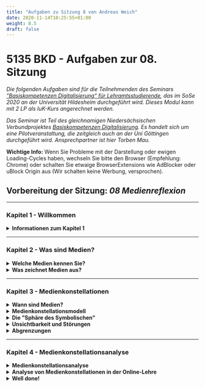 ```yaml
---
title: "Aufgaben zu Sitzung 8 von Andreas Weich"
date: 2020-11-14T10:25:55+01:00
weight: 8.5
draft: false
---
```


<!-- Zum Dokument:

Anlegen eines neuen Klappmenüs
<details>
    <summary><b>Überschrift</b></summary></li>  
</details>

Zeilenumbrüche in Klappmenüs (laufen in HTML...)
<br></br>
-->

# 5135 BKD - Aufgaben zur 08. Sitzung

*Die folgenden Aufgaben sind für die Teilnehmenden des  Seminars ["Basiskompetenzen Digitalisierung“ für Lehramtsstudierende](https://www.uni-hildesheim.de/learnweb2020/course/view.php?id=1764), das im SoSe 2020 an der Universität Hildesheim durchgeführt wird. Dieses Modul kann mit 2 LP als IuK-Kurs angerechnet werden.*

*Das Seminar ist Teil des gleichnamigen Niedersächsischen Verbundprojektes [Basiskompetenzen Digitalisierung](http://www.lehrerbildungsverbund-niedersachsen.de/index.php?s=ProjektBasiskompetenzenDigitalisierung). Es handelt sich um eine Pilotveranstaltung, die zeitgleich auch an der Uni Göttingen durchgeführt wird. Ansprechpartner ist hier Torben Mau.*


**Wichtige Info:** Wenn Sie Probleme mit der Darstellung oder ewigen Loading-Cycles haben, wechseln Sie bitte den Browser (Empfehlung: Chrome) oder schalten Sie etwaige BrowserExtensions wie AdBlocker oder uBlock Origin aus (Wir schalten keine Werbung, versprochen).


##  Vorbereitung der Sitzung: *08 Medienreflexion*

---

### Kapitel 1 - Willkommen

<!-- Neuer Abschnitt -->
<details>
    <summary><b>Informationen zum Kapitel 1</b></summary></li>
In dieser Sitzung haben Sie die Möglichkeit:

- Ihren eigenen Medienbegriff zu reflektieren
-  grundlegende medienwissenschaftliche Thesen kennenzulernen und zu verstehen
-  das Medienkonstellationsmodell kennenzulernen und als Analyseraster anzuwenden  

> Ihre Aufgabe ist es
- die Videos anzuschauen und die Texte dazwischen zu lesen,
- am Ende mit Hilfe des Modells die aus Ihrer Sicht interessanten/relevanten Aspekte der Medienkonstellationen, mit denen Sie im Rahmen der Online-Lehre zu tun haben, zu reflektieren.  

Die Inhalte und auch Ihre Reflexionsergebnisse werden Grundlage für die Videokonferenz am 22.06.2020 sein.

Der Zeitaufwand berträgt ca. 60 bis 75 Minuten.

Bei Fragen erreichen Sie mich über eine E-Mail an mail@andreas-weich.de.

<iframe width="560" height="315" src="https://www.studip.uni-goettingen.de/plugins.php/mediacastplugin/media/check/2a3c8d4547edc961f967ad8c308c5fec/ba00db8c3d95bcf2d9149b2848c70d5b/121?v=Sequenz_01_11.mp4" frameborder="0" allow="accelerometer; autoplay; encrypted-media; gyroscope; picture-in-picture" allowfullscreen></iframe>
</details>




---

### Kapitel 2 - Was sind Medien?
<!-- Neuer Abschnitt -->
<details>
    <summary><b>Welche Medien kennen Sie?</b></summary>
    Sie haben in den ersten Sitzungen des Semesters schon vielfach über Medien gesprochen. Doch welche Medien kennen Sie eigentlich?  


> **Aufgabe:** Listen Sie im Etherpad all das auf, was Sie als Medien bezeichnen würden. Falls Begriffe schon
      vorhanden sind, setzen Sie bitte einen Strich "I" dahinter.

**Alternativer Link zum Etherpad, wenn die eingebettete Variante nicht funktioniert:** [https://kurzelinks.de/upa0](https://kurzelinks.de/upa0)  

{{< h5p "https://etherpad2.elearning.uni-goettingen.de:9001/p/g.wTgX2Cmtixh4aLbS$Medien_1_fuerExtern?showControls=true&showChat=true&showLineNumbers=true&useMonospaceFont=false" "616" "570" >}}

</details>

<!-- Neuer Abschnitt -->
<details>
    <summary><b>Was zeichnet Medien aus?</b></summary></li>
    Vielen Dank für Ihre Eintragungen im Etherpad. Erfahrungsgemäß wird eine Vielzahl sehr unterschiedlicher Dinge darin aufgelistet worden sein. Dieses Phänomen ist auch in der Medienwissenschaft thematisiert worden. Der Medienwissenschaftler Marcus Burkhardt schreibt dazu:
<br></br>

> "Alphabet, Auto, Bauernspiele, Betende, Bett, Bettelmönche, Bild, Blatt, Brief, Buch, Buchdruck, CD, Chat, Comic, Computer, Druide, DVD, Elektrizität, Elektronik, E-Mail, Erde, ErzählerInnen von Märchen und Geschichten, Extranet, Fahrende (Vaganten, Spielleute), Fax, Film, Fernsehen, Fest, Flugzeug, Frau, Funk, Geld, Geschäft, Glasfenster, Grammophon, Hammer, Hand, Heft/Heftchen, Historiograph, Hofnarr, Höhlenwand, Hören, Hörfunk, Internet, Intranet, Kino, Kleidung, Kodex, Körper, Kunst, Lehrbuch, Lehrer, Licht, Liebe, Luft, Macht, Malerei, Mnemotechniken, Mobiltelefon, Multimedia, Museum, Musik, Papier, Pfarrer, Fotografie, Plakat, Rad, Radio, Raum, Riechen, Ritual, Rolle, Sänger, Schallplatte, Schamane, Schmecken, Schrift, Schriftzeichen, Seher, Sport, Sprache, Stimme, Straße, Stuhl, Tanz, Telefon, Telegraph, Theater, Tisch, Uhr, Verpackung, Video, Virtual Reality, Volksbrauch, Waffen, Wahrheit, Wasser, Werbung, Wohnung, World Wide Web, Zauberer, Zahl, Zeit, Zeitschrift, Zeitung.1 Dies alles wurde bereits als Medium bezeichnet und untersucht. Angesichts dieser Vielfalt vermeintlicher Medien drängt sich die Frage auf, was es heißt, Medium zu sein."

Burkhardt, Marcus (2015): Digitale Datenbanken. Eine Medientheorie in Zeiten von Big Data. Bielefeld: Transcript, S. 22.

Gehen wir also der aufgeworfenen Frage nach: Was heißt es, etwas als Medium bezeichnen bzw. welche Eigenschaften zeichnen Medien als solche aus?

</details>


---

### Kapitel 3 - Medienkonstellationen
<details>
    <summary><b>Wann sind Medien?</b></summary></li>

Es ist tatsächlich sehr schwer zu definieren, was ein Medium ist. Die Medienwissenschaft hat sich daher vor einiger Zeit von dieser Frage ein Stück abgewandt und eine andere gestellt: Wann sind Medien? Der bereits erwähnte Marcus Burkhardt schreibt dazu:

> "Gegenstand der Medienforschung sind streng genommen nicht einzelne Medien, sondern mediale Konfigurationen, die daraufhin untersucht werden müssen, welche Möglichkeitsräume sie eröffnen und wie diese Möglichkeiten in medialen Praxen als mediale Konstellationen aktualisiert werden."

Burkhardt, Marcus (2015): Digitale Datenbanken. Eine Medientheorie in Zeiten von Big Data. Bielefeld: Transcript, S. 35.

Es geht also darum, dass Medien nicht Objekte mit für sich genommen 'medialen Eigenschaften' sind, sondern Medialität immer nur in Konstellationen entsteht. Doch wie sehen diese Konstellationen aus? Welche Elemente müssen zusammenkommen, damit eine Medienkonstellation entsteht? Und wie kann man sie analysieren? Darum wird es in den folgenden Anschnitten gehen.


> Schauen Sie bitte zum Einstieg das folgende Video (mindestens bis 1:40, optional auch vollständig):  

{{< h5p "https://www.youtube.com/embed/Uk_vV-JRZ6E" "616" "570" >}}

</details>



<!-- Neuer Abschnitt -->
<details>
    <summary><b>Medienkonstellationsmodell</b></summary></li>
    <iframe width="560" height="400" src="https://studip-ecampus.uni-goettingen.de/plugins.php/mediacastplugin/media/player/b17495f56c3f23e61ce5d80cf87ed8e6/121/2a3c8d4547edc961f967ad8c308c5fec" frameborder="0" allow="accelerometer; autoplay; encrypted-media; gyroscope; picture-in-picture" allowfullscreen></iframe> <br></br>

**Zusammenfassung:** Das Medienkonstellationsmodell geht davon aus, dass Medien nicht als Objekte mit für sich genommen medialen Eigenschaften verstanden werden können, sondern Medialität erst in den Wechselwirkungen aus Materialitäten, Wissen/Praktiken, Subjektpositionen und Inhalten generiert wird.

**Weiterführender Text:** [Weich, Andreas/Koch, Katja/Othmer, Julius (2020): Medienreflexion als Teil „digitaler Kompetenzen“ von Lehrkräften? – Eine interdisziplinäre Analyse des DigCompEdu-Modells. In: k:ON – Kölner Online Journal für Lehrer*innenbildung, 1/2020, S. 43-64](journals.ub.uni-koeln.de/index.php/k_ON/article/view/11/266).
</details>



<!-- Neuer Abschnitt -->
<details>
    <summary><b>Die "Sphäre des Symbolischen"</b></summary></li>
        <iframe width="560" height="400" src="https://studip-ecampus.uni-goettingen.de/plugins.php/mediacastplugin/media/player/0563c7bbbac66714e14ec6a869397545/121/2a3c8d4547edc961f967ad8c308c5fec" frameborder="0" allow="accelerometer; autoplay; encrypted-media; gyroscope; picture-in-picture" allowfullscreen></iframe><br></br>

**Zusammenfassung:** Medienkonstellationen unterscheiden sich von allen anderen Konstellationen dadurch, dass sie eine "Sphäre des Symbolischen" eröffnen, in der Bedeutung generiert wird.


</details>


<!-- Neuer Abschnitt -->
<details>
    <summary><b>Unsichtbarkeit und Störungen</b></summary></li>  
    <iframe width="560" height="400" src="https://studip-ecampus.uni-goettingen.de/plugins.php/mediacastplugin/media/player/c72dcc5b38042d41cd57935d72eb7049/121/2a3c8d4547edc961f967ad8c308c5fec" frameborder="0" allow="accelerometer; autoplay; encrypted-media; gyroscope; picture-in-picture" allowfullscreen></iframe><br></br>

**Zusammenfassung:**
- Ein Großteil der Elemente und Wechselwirkungen von Medienkonstellationen bleiben im Normalfall unbemerkt.
- Störungen können helfen, die Elemente und Wechselwirkungen innerhalb von Medienkonstellationen zu erkennen.

</details>



<!-- Neuer Abschnitt -->
<details>
    <summary><b>Abgrenzungen</b></summary></li>  
        <iframe width="560" height="400" src="https://studip-ecampus.uni-goettingen.de/plugins.php/mediacastplugin/media/player/8993861263ae9663369563f7c2c2a885/121/2a3c8d4547edc961f967ad8c308c5fec" frameborder="0" allow="accelerometer; autoplay; encrypted-media; gyroscope; picture-in-picture" allowfullscreen></iframe><br></br>

**Zusammenfassung:**

- Medienkonstellationen umfassen mehr als nur "Massenmedien".
- Medienkonstellationen umfassen mehr als nur "digitale Medien".
- Medienkonstellationen gehen nicht davon aus, dass Medien als neutrale Mittler zwischen Sender und Empfänger zu verstehen sind.

</details>


---

### Kapitel 4 - Medienkonstellationsanalyse

<!-- Neuer Abschnitt -->
<details>
    <summary><b>Medienkonstellationsanalyse</b></summary></li>  
        <iframe width="560" height="400" src="https://studip-ecampus.uni-goettingen.de/plugins.php/mediacastplugin/media/player/11a3d1c42a808c4eb538ad6ecd2778a7/121/2a3c8d4547edc961f967ad8c308c5fec" frameborder="0" allow="accelerometer; autoplay; encrypted-media; gyroscope; picture-in-picture" allowfullscreen></iframe> <br></br>
</details>



<!-- Neuer Abschnitt -->
<details>
    <summary><b>Analyse von Medienkonstellationen in der Online-Lehre</b></summary></li>  
    Die Online-Lehre ist durch eine Vielzahl von Medienkonstellationen gekennzeichnet, die oftmals in komplexen Kombinationen vorkommen. So nutzen wir Videokonferenzen, Padlets, Wikis, Foren, Videos, Grafiken, Texte und vieles mehr. Über die Leitfragen der Medienkonstellationsanalyse lassen sich eine Vielzahl relevanter Elemente und noch mehr Wechselwirkungen in den Blick nehmen.

Ihre Aufgabe ist nun, ein wenig mit der Methode herumzuspielen, Medienkonstellationen und deren Elemente und Wechselwirkungen zusammenzutragen, die Ihnen relevant erscheinen, wenn Sie an Ihren aktuellen Alltag in Online-Lehrveranstaltungen denken.

> **Skizzieren Sie bis zum 21.06. um 20:00 in einem Forenbeitrag in wenigen Sätzen,**
- welche Medienkonstellation/en Sie besonders interessant finden,
- welche Elemente Ihnen besonders wichtig erscheinen,
- welche Wechselwirkungen darin Sie spannend finden und warum.


> Dazu noch drei wichtige Hinweise:
1. Machen Sie sich keinen Stress hinsichtlich eine vollständigen Beschreibung! Wie im Video schon gesagt, ist Vollständigkeit weder möglich, noch das Ziel. Überlegen Sie vielmehr, was Ihnen wichtig und interessant erscheint und reduzieren Sie rigoros.
2. Erinnern Sie sich an das Video zum Thema Unsichtbarkeiten und Störungen und halten Sie Ausschau nach Störungen, Aspekten, die nicht wie geplant funktionieren, die Sie ggf. sogar ärgern oder unter Stress setzen - denn gerade diese Momente sind es, die Ihnen ggf. Anhaltspunkte für Ihre Analyse geben. Als Inspiration noch eine kleine Satire zur Medienkonstellation "Videokonferenz" (Achtung: leider mit Werbung verbunden! Auch das eine Art Störung, über die man weiter nachdenken könnte...)
3. Die Forenbeiträge werden die Grundlage für die Diskussion sein. Schicken Sie mir die Beiträge bitte an: mail@andreas-weich.de (mit [haselmann@uni-hildesheim](https://) in cc)

{{< h5p "https://www.youtube.com/embed/JMOOG7rWTPg" "616" "570" >}}

</details>





<!-- Neuer Abschnitt -->
<details>
    <summary><b>Well done!</b></summary></li>  
    👍

Vielen Dank für die Mitarbeit!
</details>
